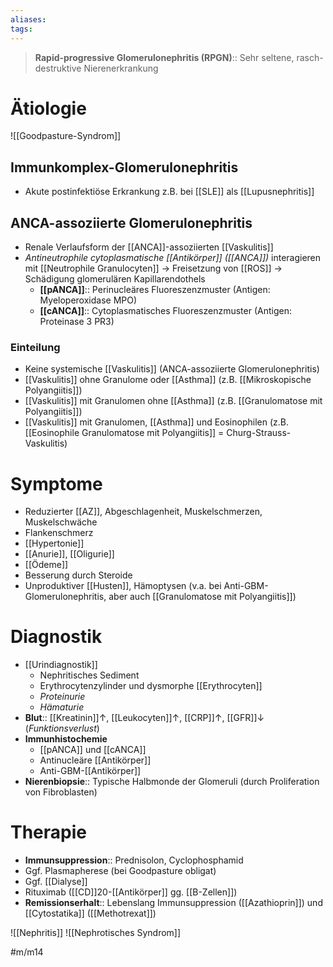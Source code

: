 ```yaml
---
aliases:
tags: 
---
```

> **Rapid-progressive Glomerulonephritis (RPGN)**:: Sehr seltene, rasch-destruktive Nierenerkrankung

# Ätiologie
![[Goodpasture-Syndrom]]
## Immunkomplex-Glomerulonephritis
- Akute postinfektiöse Erkrankung z.B. bei [[SLE]] als [[Lupusnephritis]]
## ANCA-assoziierte Glomerulonephritis
- Renale Verlaufsform der [[ANCA]]-assoziierten [[Vaskulitis]]
- *Antineutrophile cytoplasmatische [[Antikörper]] ([[ANCA]])* interagieren mit [[Neutrophile Granulocyten]] → Freisetzung von [[ROS]] → Schädigung glomerulären Kapillarendothels
	- **[[pANCA]]**:: Perinucleäres Fluoreszenzmuster (Antigen: Myeloperoxidase MPO)
	- **[[cANCA]]**:: Cytoplasmatisches Fluoreszenzmuster (Antigen: Proteinase 3 PR3)
### Einteilung
- Keine systemische [[Vaskulitis]] (ANCA-assoziierte Glomerulonephritis)
- [[Vaskulitis]] ohne Granulome oder [[Asthma]] (z.B. [[Mikroskopische Polyangiitis]])
- [[Vaskulitis]] mit Granulomen ohne [[Asthma]] (z.B. [[Granulomatose mit Polyangiitis]])
- [[Vaskulitis]] mit Granulomen, [[Asthma]] und Eosinophilen (z.B. [[Eosinophile Granulomatose mit Polyangiitis]] = Churg-Strauss-Vaskulitis)
# Symptome
- Reduzierter [[AZ]], Abgeschlagenheit, Muskelschmerzen, Muskelschwäche
- Flankenschmerz
- [[Hypertonie]]
- [[Anurie]], [[Oligurie]]
- [[Ödeme]]
- Besserung durch Steroide
- Unproduktiver [[Husten]], Hämoptysen (v.a. bei Anti-GBM-Glomerulonephritis, aber auch [[Granulomatose mit Polyangiitis]])

# Diagnostik
- [[Urindiagnostik]]
	- Nephritisches Sediment
	- Erythrocytenzylinder und dysmorphe [[Erythrocyten]]
	- *Proteinurie*
	- *Hämaturie*
- **Blut**:: [[Kreatinin]]↑, [[Leukocyten]]↑, [[CRP]]↑, [[GFR]]↓ (*Funktionsverlust*)
- **Immunhistochemie**
	- [[pANCA]] und [[cANCA]]
	- Antinucleäre [[Antikörper]]
	- Anti-GBM-[[Antikörper]]
- **Nierenbiopsie**:: Typische Halbmonde der Glomeruli (durch Proliferation von Fibroblasten)

# Therapie
- **Immunsuppression**:: Prednisolon, Cyclophosphamid
- Ggf. Plasmapherese (bei Goodpasture obligat)
- Ggf. [[Dialyse]]
- Rituximab ([[CD]]20-[[Antikörper]] gg. [[B-Zellen]])
- **Remissionserhalt**:: Lebenslang Immunsuppression ([[Azathioprin]]) und [[Cytostatika]] ([[Methotrexat]])


![[Nephritis]]
![[Nephrotisches Syndrom]]

#m/m14 